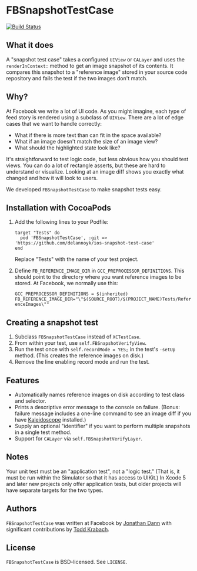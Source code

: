 FBSnapshotTestCase
======================

[![Build Status](https://travis-ci.org/facebook/ios-snapshot-test-case.svg)](https://travis-ci.org/facebook/ios-snapshot-test-case)

What it does
------------

A "snapshot test case" takes a configured `UIView` or `CALayer` and uses the
`renderInContext:` method to get an image snapshot of its contents. It
compares this snapshot to a "reference image" stored in your source code
repository and fails the test if the two images don't match.

Why?
----

At Facebook we write a lot of UI code. As you might imagine, each type of
feed story is rendered using a subclass of `UIView`. There are a lot of edge
cases that we want to handle correctly:

- What if there is more text than can fit in the space available?
- What if an image doesn't match the size of an image view?
- What should the highlighted state look like?

It's straightforward to test logic code, but less obvious how you should test
views. You can do a lot of rectangle asserts, but these are hard to understand
or visualize. Looking at an image diff shows you exactly what changed and how
it will look to users.

We developed `FBSnapshotTestCase` to make snapshot tests easy.

Installation with CocoaPods
---------------------------

1. Add the following lines to your Podfile:

     ```
     target "Tests" do
       pod 'FBSnapshotTestCase', :git => 'https://github.com/delannoyk/ios-snapshot-test-case'
     end
     ```

   Replace "Tests" with the name of your test project.

2. Define `FB_REFERENCE_IMAGE_DIR` in `GCC_PREPROCESSOR_DEFINITIONS`. This should
   point to the directory where you want reference images to be stored. At Facebook,
   we normally use this:

     `GCC_PREPROCESSOR_DEFINITIONS = $(inherited) FB_REFERENCE_IMAGE_DIR="\"$(SOURCE_ROOT)/$(PROJECT_NAME)Tests/ReferenceImages\""`

Creating a snapshot test
------------------------

1. Subclass `FBSnapshotTestCase` instead of `XCTestCase`.
2. From within your test, use `self.FBSnapshotVerifyView`.
3. Run the test once with `self.recordMode = YES;` in the test's `-setUp`
   method. (This creates the reference images on disk.)
4. Remove the line enabling record mode and run the test.

Features
--------

- Automatically names reference images on disk according to test class and
  selector.
- Prints a descriptive error message to the console on failure. (Bonus:
  failure message includes a one-line command to see an image diff if
  you have [Kaleidoscope](http://www.kaleidoscopeapp.com) installed.)
- Supply an optional "identifier" if you want to perform multiple snapshots
  in a single test method.
- Support for `CALayer` via `self.FBSnapshotVerifyLayer`.

Notes
-----

Your unit test must be an "application test", not a "logic test." (That is, it
must be run within the Simulator so that it has access to UIKit.) In Xcode 5
and later new projects only offer application tests, but older projects will
have separate targets for the two types.

Authors
-------

`FBSnapshotTestCase` was written at Facebook by
[Jonathan Dann](https://facebook.com/j.p.dann) with significant contributions by
[Todd Krabach](https://facebook.com/toddkrabach).

License
-------

`FBSnapshotTestCase` is BSD-licensed. See `LICENSE`.

